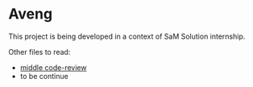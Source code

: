 # Aveng
This project is being developed in a context of SaM Solution internship.

Other files to read:

- [middle code-review](notes/middle_code_review.md)
- to be continue
